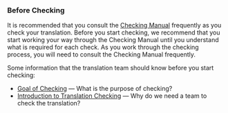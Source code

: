 ### Before Checking

It is recommended that you consult the [Checking Manual](../../checking/intro-check/01.md) frequently as you check your translation. Before you start checking, we recommend that you start working your way through the Checking Manual until you understand what is required for each check. As you work through the checking process, you will need to consult the Checking Manual frequently.

Some information that the translation team should know before you start checking:

* [Goal of Checking](../../checking/goal-checking/01.md) — What is the purpose of checking?
* [Introduction to Translation Checking](../../checking/intro-checking/01.md) — Why do we need a team to check the translation?
